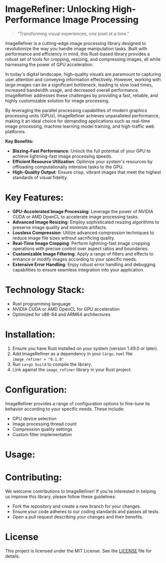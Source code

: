 <!-- ImageRefiner_20250720114945_1678 -->

# ImageRefiner: Unlocking High-Performance Image Processing
> "Transforming visual experiences, one pixel at a time."

ImageRefiner is a cutting-edge image processing library designed to revolutionize the way you handle image manipulation tasks. Built with performance and efficiency in mind, this Rust-based library provides a robust set of tools for cropping, resizing, and compressing images, all while harnessing the power of GPU acceleration.

In today's digital landscape, high-quality visuals are paramount to capturing user attention and conveying information effectively. However, working with large images can be a significant bottleneck, leading to slow load times, increased bandwidth usage, and decreased overall performance. ImageRefiner addresses these challenges by providing a fast, reliable, and highly customizable solution for image processing.

By leveraging the parallel processing capabilities of modern graphics processing units (GPUs), ImageRefiner achieves unparalleled performance, making it an ideal choice for demanding applications such as real-time image processing, machine learning model training, and high-traffic web platforms.

**Key Benefits:**

* **Blazing-Fast Performance**: Unlock the full potential of your GPU to achieve lightning-fast image processing speeds.
* **Efficient Resource Utilization**: Optimize your system's resources by offloading computationally intensive tasks to the GPU.
* **High-Quality Output**: Ensure crisp, vibrant images that meet the highest standards of visual fidelity.

# Key Features:

* **GPU-Accelerated Image Processing**: Leverage the power of NVIDIA CUDA or AMD OpenCL to accelerate image processing tasks.
* **Advanced Image Resizing**: Employ sophisticated resizing algorithms to preserve image quality and minimize artifacts.
* **Lossless Compression**: Utilize advanced compression techniques to reduce image file sizes without sacrificing quality.
* **Real-Time Image Cropping**: Perform lightning-fast image cropping operations with precise control over aspect ratios and boundaries.
* **Customizable Image Filtering**: Apply a range of filters and effects to enhance or modify images according to your specific needs.
* **Extensive Error Handling**: Enjoy robust error handling and debugging capabilities to ensure seamless integration into your application.

# Technology Stack:

* Rust programming language
* NVIDIA CUDA or AMD OpenCL for GPU acceleration
* Optimized for x86-64 and ARM64 architectures

# Installation:

1. Ensure you have Rust installed on your system (version 1.49.0 or later).
2. Add ImageRefiner as a dependency in your `Cargo.toml` file: `image_refiner = "0.1.0"`
3. Run `cargo build` to compile the library.
4. Link against the `image_refiner` library in your Rust project.

# Configuration:

ImageRefiner provides a range of configuration options to fine-tune its behavior according to your specific needs. These include:

* GPU device selection
* Image processing thread count
* Compression quality settings
* Custom filter implementation

# Usage:


# Contributing:

We welcome contributions to ImageRefiner! If you're interested in helping us improve this library, please follow these guidelines:

* Fork the repository and create a new branch for your changes.
* Ensure your code adheres to our coding standards and passes all tests.
* Open a pull request describing your changes and their benefits.

# License


This project is licensed under the MIT License. See the [LICENSE](LICENSE) file for details.